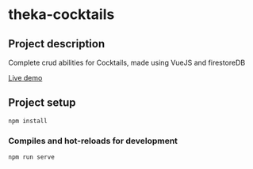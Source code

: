 # theka-cocktails

## Project description
Complete crud abilities for Cocktails, made using VueJS and firestoreDB

[Live demo](https://theka-cocktails.firebaseapp.com/)

## Project setup
```
npm install
```

### Compiles and hot-reloads for development
```
npm run serve
```
